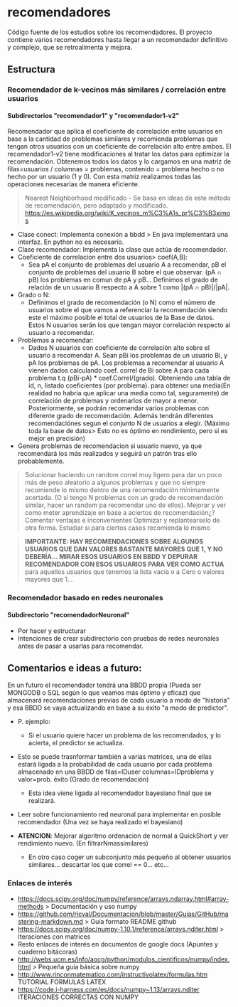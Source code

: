 # recomendadores

Código fuente de los estudios sobre los recomendadores.
El proyecto contiene varios recomendadores hasta llegar a un recomendador definitivo y complejo, que se retroalimenta y mejora.

## Estructura
  ### Recomendador de k-vecinos más similares / correlación entre usuarios
  #### Subdirectorios "recomendador1" y "recomendador1-v2"
  Recomendador que aplica el coeficiente de correlación entre usuarios en base a la cantidad de problemas similares y recomienda problemas que tengan otros usuarios con un coeficiente de correlación alto entre ambos.
  El recomendador1-v2 tiene modificaciones al tratar los datos para optimizar la recomendación. Obtenemos todos los datos y lo cargamos en una matriz de filas=usuarios / columnas = problemas, contenido = problema hecho o no hecho por un usuario (1 y 0). Con esta matriz realizamos todas las operaciones necesarias de manera eficiente.
  > Nearest Neighborhood modificado - Se basa en ideas de este método de recomendación, pero adaptado y modificado.
  > https://es.wikipedia.org/wiki/K_vecinos_m%C3%A1s_pr%C3%B3ximos
  + Clase conect: Implementa conexión a bbdd > En java implementará una interfaz. En python no es necesario.
  + Clase recomendador: Implementa la clase que actúa de recomendador.
  + Coeficiente de correlacion entre dos usuarios> coef(A,B):
    + Sea pA el conjunto de problemas del usuario A a recomendar, pB el conjunto de problemas del usuario B sobre el que observar. (pA ∩ pB) los problemas en comun de pA y pB... Definimos el grado de relación de un usuario B respecto a A sobre 1 como |(pA ∩ pB)|/|pA|.
   + Grado o N:
     + Definimos el grado de recomendación (o N) como el número de usuarios sobre el que vamos a referenciar la recomendación siendo este el máximo posible el total de usuarios de la Base de datos. Estos N usuarios serán los que tengan mayor correlación respecto al usuario a recomendar.
   + Problemas a recomendar:
     + Dados N usuarios con coeficiente de correlación alto sobre el usuario a recomendar A. Sean pBi los problemas de un usuario Bi, y pA los problemas de pA. Los problemas a recomendar al usuario A vienen dados calculando coef. correl de Bi sobre A para cada problema t.q (pBi-pA) * coef.Correl/(grado). Obteniendo una tabla de id, n, listado coeficientes (por problema). para obtener una media(En realidad no habría que aplicar una media como tal, seguramente) de correlación de problemas y ordenarlos de mayor a menor. Posteriormente, se podrán recomendar varios problemas con diferente grado de recomendación. Además tendrán diferentes recomendaciónes segun el conjunto N de usuarios a elegir. (Máximo toda la base de datos> Esto no es óptimo en rendimiento, pero si es mejor en precisión)
   + Genera problemas de recomendacion si usuario nuevo, ya que recomendará los más realizados y seguirá un patrón tras ello probablemente.
   > Solucionar haciendo un random correl muy ligero para dar un poco más de peso aleatorio a algunos problemas y que no siempre recomiende lo mismo dentro de una recomendación mínimamente acertada. (O si tengo N problemas con un grado de recomendación similar, hacer un random pa recomendar uno de ellos).
   > Mejorar y ver como meter aprendizaje en base a aciertos de recomendación¿?
   > Comentar ventajas e inconvenientes
   > Optimizar y replantearselo de otra forma.
   > Estudiar si para ciertos casos recomienda lo mismo
   
   > **IMPORTANTE: HAY RECOMENDACIONES SOBRE ALGUNOS USUARIOS QUE DAN VALORES BASTANTE MAYORES QUE 1, Y NO DEBERÍA... MIRAR ESOS USUARIOS EN BBDD Y DEPURAR RECOMENDADOR CON ESOS USUARIOS PARA VER COMO ACTUA** para aquellos usuarios que tenemos la lista vacía o a Cero o valores mayores que 1...

  ### Recomendador basado en redes neuronales
  #### Subdirectorio "recomendadorNeuronal"
  
  + Por hacer y estructurar
  + Intenciones de crear subdirectorio con pruebas de redes neuronales antes de pasar a usarlas para recomendar.

## Comentarios e ideas a futuro:

En un futuro el recomendador tendrá una BBDD propia (Pueda ser MONGODB o SQL según lo que veamos más óptimo y eficaz) que almacenará recomendaciones previas de cada usuario a modo de "historia" y esa BBDD se vaya actualizando en base a su éxito "a modo de predictor".
+ P. ejemplo:
  + Si el usuario quiere hacer un problema de los recomendados, y lo acierta, el predictor se actualiza.
+ Esto se puede trasnformar también a varias matrices, una de ellas estará ligada a la probabilidad de cada usuario por cada 	problema almacenado en una BBDD de filas=IDuser columnas=IDproblema y valor=prob. éxito (Grado de recomendación)
  + Esta idea viene ligada al recomendador bayesiano final que se realizará.
+ Leer sobre funcionamiento red neuronal para implementar en posible recomendador (Una vez se haya realizado el bayesiano)

+ **ATENCION**: Mejorar algoritmo ordenacion de normal a QuickShort y ver rendimiento nuevo. (En filtrarNmassimilares)
  + En otro caso coger un subconjunto más pequeño al obtener usuarios similares... descartar los que correl == 0... etc...

### Enlaces de interés
  + https://docs.scipy.org/doc/numpy/reference/arrays.ndarray.html#array-methods > Documentación y uso numpy
  + https://github.com/ricval/Documentacion/blob/master/Guias/GitHub/mastering-markdown.md > Guía formato README github
  + https://docs.scipy.org/doc/numpy-1.10.1/reference/arrays.nditer.html > Iteraciones con matrices
  + Resto enlaces de interés en documentos de google docs (Apuntes y cuaderno bitácoras)
  + http://webs.ucm.es/info/aocg/python/modulos_cientificos/numpy/index.html > Pequeña guía básica sobre numpy
  + http://www.rinconmatematico.com/instructivolatex/formulas.htm TUTORIAL FORMULAS LATEX
  + https://code.i-harness.com/es/docs/numpy~1.13/arrays.nditer ITERACIONES CORRECTAS CON NUMPY
  
